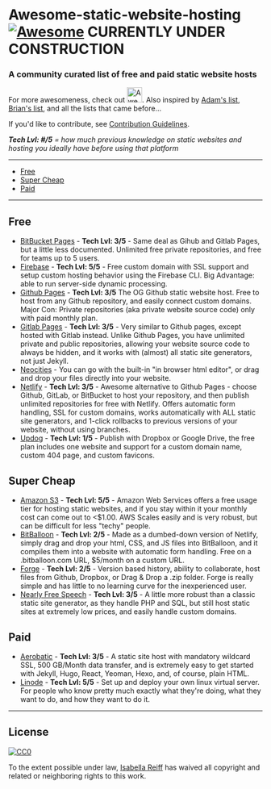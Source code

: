 # Awesome-static-website-hosting [![Awesome](https://awesome.re/badge.svg)](https://awesome.re) CURRENTLY UNDER CONSTRUCTION
### A community curated list of free and paid static website hosts
For more awesomeness, check out <a href="https://github.com/sindresorhus/awesome">
  <img src="https://cdn.rawgit.com/sindresorhus/awesome/master/media/logo.svg" alt="Awesome" width="30px"></a>.  Also inspired by [Adam's list](https://github.com/agarrharr), [Brian's list](https://github.com/b-long), and all the lists that came before...

If you'd like to contribute, see [Contribution Guidelines](https://github.com/isabellareiff/awesome-static-website-hosting/blob/master/contributing.md).

***Tech Lvl: #/5** = how much previous knowledge on static websites and hosting you ideally have before using that platform*

---
- [Free](#free)
- [Super Cheap](#super-cheap)
- [Paid](#cheap)
---

## Free
- [BitBucket Pages](https://pages.bitbucket.io/) - **Tech Lvl: 3/5** - Same deal as Gihub and Gitlab Pages, but a little less documented. Unlimited free private repositories, and free for teams up to 5 users.
- [Firebase](https://firebase.google.com/docs/hosting/) - **Tech Lvl: 5/5** - Free custom domain with SSL support and setup custom hosting behavior using the Firebase CLI. Big Advantage: able to run server-side dynamic processing.
- [Github Pages](https://pages.github.com/) - **Tech Lvl: 3/5** The OG Github static website host. Free to host from any Github repository, and easily connect custom domains. Major Con: Private repositories (aka private website source code) only with paid monthly plan.
- [Gitlab Pages](https://about.gitlab.com/features/pages/) - **Tech Lvl: 3/5** - Very similar to Github pages, except hosted with Gitlab instead. Unlike Github Pages, you have unlimited private and public repositories, allowing your website source code to always be hidden, and it works with (almost) all static site generators, not just Jekyll.
- [Neocities](https://neocities.org/) - You can go with the built-in "in browser html editor", or drag and drop your files directly into your website.
- [Netlify](https://www.netlify.com/) - **Tech Lvl: 3/5** - Awesome alternative to Github Pages - choose Github, GitLab, or BitBucket to host your repository, and then publish unlimited repositories for free with Netlify. Offers automatic form handling, SSL for custom domains, works automatically with ALL static site generators, and 1-click rollbacks to previous versions of your website, without using branches.
- [Updog](https://updog.co/) - **Tech Lvl: 1/5** - Publish with Dropbox or Google Drive, the free plan includes one website and support for a custom domain name, custom 404 page, and custom favicons.

## Super Cheap
- [Amazon S3](https://aws.amazon.com/getting-started/projects/host-static-website/services-costs/) - **Tech Lvl: 5/5** - Amazon Web Services offers a free usage tier for hosting static websites, and if you stay within it your monthly cost can come out to <$1.00. AWS Scales easily and is very robust, but can be difficult for less "techy" people.
- [BitBalloon](https://www.bitballoon.com/) - **Tech Lvl: 2/5** - Made as a dumbed-down version of Netlify, simply drag and drop your html, CSS, and JS files into BitBalloon, and it compiles them into a website with automatic form handling. Free on a .bitballoon.com URL, $5/month on a custom URL.
- [Forge](https://getforge.com/) - **Tech Lvl: 2/5** - Version based history, ability to collaborate, host files from Github, Dropbox, or Drag & Drop a .zip folder. Forge is really simple and has little to no learning curve for the inexperienced user.
- [Nearly Free Speech](https://www.nearlyfreespeech.net/) - **Tech Lvl: 3/5** - A little more robust than a classic static site generator, as they handle PHP and SQL, but still host static sites at extremely low prices, and easily handle custom domains.

## Paid
- [Aerobatic](https://www.aerobatic.com) -  **Tech Lvl: 3/5** - A static site host with mandatory wildcard SSL, 500 GB/Month data transfer, and is extremely easy to get started with Jekyll, Hugo, React, Yeoman, Hexo, and, of course, plain HTML.
- [Linode](https://www.linode.com/) - **Tech Lvl: 5/5** - Set up and deploy your own linux virtual server. For people who know pretty much exactly what they're doing, what they want to do, and how they want to do it.

---

## License

[![CC0](http://i.creativecommons.org/p/zero/1.0/88x31.png)](http://creativecommons.org/publicdomain/zero/1.0/)

To the extent possible under law, [Isabella Reiff](https://isabellareiff.com/) has waived all copyright and related or neighboring rights to this work.

